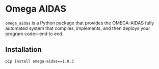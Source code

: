 # Omega AIDAS

`omega_aidas` is a Python package that provides the OMEGA-AIDAS fully automated system that compiles, implements, and then deploys your program code—end to end.

## Installation

```bash
pip install omega-aidas==1.0.3